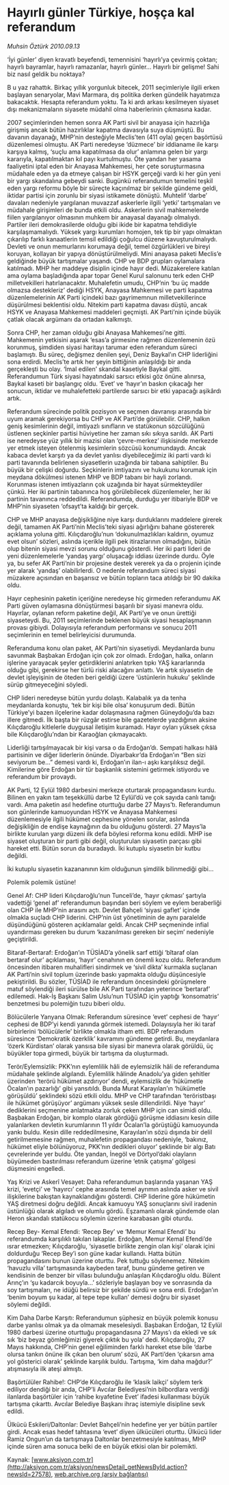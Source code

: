 # Hayırlı günler Türkiye, hoşça kal referandum

*Muhsin Öztürk 2010.09.13*

<font class="agenda2NewsSpot">
 ‘İyi günler’ diyen kravatlı beyefendi, temennisini ‘hayırlı’ya çevirmiş çoktan; hayırlı bayramlar, hayırlı ramazanlar, hayırlı günler... Hayırlı bir gelişme! Sahi biz nasıl geldik bu noktaya?
</font>
<font class="newsDetail">
 <p>
  <p class="MsoNormal">
   B u yaz rahattık. Birkaç yıllık yorgunluk bitecek, 2011 seçimleriyle ilgili erken başlayan senaryolar, Mavi Marmara, dış politika derken gündelik hayatımıza bakacaktık. Hesapta referandum yoktu. Ta ki ardı arkası kesilmeyen siyaset dışı mekanizmaların siyasete müdahil olma haberlerinin çıkmasına kadar.
  </p>
  <p class="MsoNormal">
   2007 seçimlerinden hemen sonra AK Parti sivil bir anayasa için hazırlığa girişmiş ancak bütün hazırlıklar kapatma davasıyla suya düşmüştü. Bu davanın dayanağı, MHP’nin desteğiyle Meclis’ten (411 oyla) geçen başörtüsü düzenlemesi olmuştu. AK Parti neredeyse ‘düzmece’ bir iddianame ile karşı karşıya kalmış, ‘suçlu ama kapatılmasa da olur’ anlamına gelen bir yargı kararıyla, kapatılmaktan kıl payı kurtulmuştu. Öte yandan her yasama faaliyetini iptal eden bir Anayasa Mahkemesi, her çete soruşturmasına müdahale eden ya da etmeye çalışan bir HSYK gerçeği vardı ki her gün yeni bir yargı skandalına gebeydi sanki.
   <span>
   </span>
   Bugünkü referandumun temelini teşkil eden yargı reformu böyle bir süreçte kaçınılmaz bir şekilde gündeme geldi, iktidar partisi için zorunlu bir siyasi istikamete dönüştü. Muhtelif ‘darbe’ davaları nedeniyle yargılanan muvazzaf askerlerle ilgili ‘yetki’ tartışmaları ve müdahale girişimleri de bunda etkili oldu. Askerlerin sivil mahkemelerde fiilen yargılanıyor olmasının muhkem bir anayasal dayanağı olmalıydı. Partiler ileri demokrasilerde olduğu gibi ikide bir kapatma tehdidiyle karşılaşmamalıydı. Yüksek yargı kurumları homojen, tek tip bir yapı olmaktan çıkarılıp farklı kanaatlerin temsil edildiği çoğulcu düzene kavuşturulmalıydı. Devleti ve onun memurlarını korumaya değil, temel özgürlükleri ve bireyi koruyan, kollayan bir yapıya dönüştürülmeliydi. Mini anayasa paketi Meclis’e geldiğinde büyük tartışmalar yaşandı. CHP ve BDP grupları oylamalara katılmadı. MHP her maddeye disiplin içinde hayır dedi. Müzakerelere katılan ama oylama başladığında apar topar Genel Kurul salonunu terk eden CHP milletvekilleri hatırlanacaktır. Muhalefetin umudu, CHP’nin ‘bu üç madde olmazsa destekleriz’ dediği HSYK, Anayasa Mahkemesi ve parti kapatma düzenlemelerinin AK Parti içindeki bazı gayrimemnun milletvekillerince düşürülmesi beklentisi oldu. Nitekim parti kapatma davası düştü, ancak HSYK ve Anayasa Mahkemesi maddeleri geçmişti. AK Parti’nin içinde büyük çatlak olacak argümanı da ortadan kalkmıştı.
  </p>
  <p class="MsoNormal">
   Sonra CHP, her zaman olduğu gibi Anayasa Mahkemesi’ne gitti. Mahkemenin yetkisini aşarak ‘esas’a girmesine rağmen düzenlemenin özü korunmuş, şimdiden siyasi haritayı tarumar eden referandum süreci başlamıştı. Bu süreç, değişmez denilen şeyi, Deniz Baykal’ın CHP liderliğini sona erdirdi. Meclis’te artık her şeyin bittiğinin anlaşıldığı bir anda gerçekleşti bu olay. ‘İmal edilen’ skandal kasetiyle Baykal gitti. Referandumun Türk siyasi hayatındaki sarsıcı etkisi göz önüne alınırsa, Baykal kaseti bir başlangıç oldu. ‘Evet’ ve ‘hayır’ın baskın çıkacağı her sonucun, iktidar ve muhalefetteki partilerde sarsıcı bir etki yapacağı aşikârdı artık.
  </p>
  <p class="MsoNormal">
   Referandum sürecinde politik pozisyon ve seçmen davranışı arasında bir uyum aramak gerekiyorsa bu CHP ve AK Parti’de görülebilir. CHP, halkın geniş kesimlerinin değil, imtiyazlı sınıfların ve statükonun sözcülüğünü üstlenen seçkinler partisi hüviyetine her zaman sıkı sıkıya sarıldı. AK Parti ise neredeyse yüz yıllık bir mazisi olan ‘çevre-merkez’ ilişkisinde merkezde yer etmek isteyen ötelenmiş kesimlerin sözcüsü konumundaydı. Ancak kabaca devlet karşıtı ya da devlet yanlısı diyebileceğimiz iki parti vardı ki parti tavanında belirlenen siyasetlerin uzağında bir tabana sahiptiler. Bu büyük bir çelişki doğurdu. Seçkinlerin imtiyazını ve hukukunu korumak için meydana dökülmesi istenen MHP ve BDP tabanı bir hayli zorlandı. Korunması istenen imtiyazların çok uzağında bir hayat sürmekteydiler çünkü. Her iki partinin tabanınca hoş görülebilecek düzenlemeler, her iki partinin tavanınca reddedildi. Referandumda, durduğu yer itibariyle BDP ve MHP’nin siyaseten ‘ofsayt’ta kaldığı bir gerçek.
  </p>
  <p class="MsoNormal">
   CHP ve MHP anayasa değişikliğine niye karşı durduklarını maddelere girerek değil, tamamen AK Parti’nin Meclis’teki siyasi ağırlığını bahane göstererek açıklama yoluna gitti. Kılıçdaroğlu’nun ‘dokunulmazlıkları kaldırın, oyumuz evet olsun’ sözleri, aslında içerikle ilgili pek itirazlarının olmadığını, bütün olup bitenin siyasi mevzi sorunu olduğunu gösterdi. Her iki parti lideri de yeni düzenlemelerle ‘yandaş yargı’ oluşacağı iddiası üzerinde durdu. Öyle ya, bu sefer AK Parti’nin bir projesine destek vererek ya da o projenin içinde yer alarak ‘yandaş’ olabilirlerdi. O nedenle referandum süreci siyasi müzakere açısından en başarısız ve bütün topların taca atıldığı bir 90 dakika oldu.
  </p>
  <p class="MsoNormal">
   Hayır cephesinin paketin içeriğine neredeyse hiç girmeden referandumu AK Parti güven oylamasına dönüştürmesi başarılı bir siyasi manevra oldu. Hayırlar, oylanan reform paketine değil, AK Parti’ye ve onun ürettiği siyaseteydi. Bu, 2011 seçimlerinde beklenen büyük siyasi hesaplaşmanın provası gibiydi. Dolayısıyla referandum performansı ve sonucu 2011 seçimlerinin en temel belirleyicisi durumunda.
  </p>
  <p class="MsoNormal">
   Referanduma konu olan paket, AK Parti’nin siyasetiydi. Meydanlarda bunu savunmak Başbakan Erdoğan için çok zor olmadı. Erdoğan, halka, onların işlerine yarayacak şeyler getirdiklerini anlatırken tıpkı YAŞ kararlarında olduğu gibi, gerekirse her türlü riski alacağını anlattı. Ve artık siyasetin de devlet işleyişinin de öteden beri geldiği üzere ‘üstünlerin hukuku’ şeklinde sürüp gitmeyeceğini söyledi.
  </p>
  <p class="MsoNormal">
   CHP lideri neredeyse bütün yurdu dolaştı. Kalabalık ya da tenha meydanlarda konuştu, ‘tek bir kişi bile olsa’ konuşurum dedi. Bütün Türkiye’yi bazen ilçelerine kadar dolaşmasına rağmen Güneydoğu’da bazı illere gitmedi. İlk başta bir rüzgâr estirse bile gazetelerde yazdığının aksine Kılıçdaroğlu kitlelerle duygusal iletişim kuramadı. Hayır oyları yüksek çıksa bile Kılıçdaroğlu’ndan bir Karaoğlan çıkmayacaktı.
  </p>
  <p class="MsoNormal">
   Liderliği tartışılmayacak bir kişi varsa o da Erdoğan’dı. Sempati halkası hâlâ partisinin ve diğer liderlerin önünde. Diyarbakır’da Erdoğan’ın “Ben sizi seviyorum be...” demesi vardı ki, Erdoğan’ın ilan-ı aşkı karşılıksız değil. Kimilerine göre Erdoğan bir tür başkanlık sistemini getirmek istiyordu ve referandum bir provaydı.
  </p>
  <p class="MsoNormal">
   AK Parti, 12 Eylül 1980 darbesini merkeze oturtarak propagandasını kurdu. Bilinen en yakın tam teşekküllü darbe 12 Eylül’dü ve çok sayıda canlı tanığı vardı. Ama paketin asıl hedefine oturttuğu darbe 27 Mayıs’tı. Referandumun son günlerinde kamuoyundan HSYK ve Anayasa Mahkemesi düzenlemesiyle ilgili hükümet cephesine yönelen sorular, aslında değişikliğin de endişe kaynağının da bu olduğunu gösterdi. 27 Mayıs’la birlikte kurulan yargı düzeni ilk defa böylesi reforma konu edildi. MHP ise siyaset oluşturan bir parti gibi değil, oluşturulan siyasetin parçası gibi hareket etti. Bütün sorun da buradaydı. İki kutuplu siyasetin bir kutbu değildi.
  </p>
  <p class="MsoNormal">
   İki kutuplu siyasetin kazananının kim olduğunun şimdilik bilinmediği gibi…
   <span>
   </span>
  </p>
  <p class="MsoNormal">
  </p>
  <p class="MsoNormal">
  </p>
  <p class="MsoNormal">
   Polemik polemik üstüne!
  </p>
  <p class="MsoNormal">
  </p>
  <p class="MsoNormal">
   Genel Af: CHP lideri Kılıçdaroğlu’nun Tunceli’de, ‘hayır çıkması’ şartıyla vadettiği ‘genel af’ referandumun başından beri söylem ve eylem beraberliği olan CHP ile MHP’nin arasını açtı. Devlet Bahçeli ‘siyasi gaflet’ içinde olmakla suçladı CHP liderini. CHP’nin üst yönetiminin de aynı paralelde düşündüğünü gösteren açıklamalar geldi. Ancak CHP seçmeninde infial uyandırması gereken bu durum ‘kazanılması gereken bir seçim’ nedeniyle geçiştirildi.
  </p>
  <p class="MsoNormal">
   Bitaraf-Bertaraf: Erdoğan’ın TÜSİAD’a yönelik sarf ettiği ‘bîtaraf olan bertaraf olur’ açıklaması, ‘hayır’ cenahının en önemli kozu oldu. Referandum öncesinden itibaren muhalifleri sindirmek ve ‘sivil dikta’ kurmakla suçlanan AK Parti’nin sivil toplum üzerinde baskı yapmakta olduğu düşüncesiyle pekiştirildi. Bu sözler, TÜSİAD ile referandum öncesindeki görüşmelere matuf söylendiği ileri sürülse bile AK Parti tarafından yeterince ‘bertaraf’ edilemedi. Hak-İş Başkanı Salim Uslu’nun TÜSİAD için yaptığı ‘konsomatris’ benzetmesi bu polemiğin tuzu biberi oldu.
  </p>
  <p class="MsoNormal">
   Bölücülerle Yanyana Olmak: Referandum süresince ‘evet’
   <span>
   </span>
   cephesi de ‘hayır’ cephesi de BDP’yi kendi yanında görmek istemedi. Dolayısıyla her iki taraf birbirlerini ‘bölücülerle’ birlikte olmakla itham etti. BDP referandum süresince ‘Demokratik özerklik’ kavramını gündeme getirdi. Bu, meydanlara ‘özerk Kürdistan’ olarak yansısa bile siyasi bir manevra olarak görüldü, üç büyükler topa girmedi, büyük bir tartışma da oluşturmadı.
  </p>
  <p class="MsoNormal">
   Terör/Eylemsizlik: PKK’nın eylemlilik hâli de eylemsizlik hâli de referanduma müdahale şeklinde algılandı. Eylemlilik hâlinde Anadolu’ya giden şehitler üzerinden ‘terörü hükümet azdırıyor’ dendi, eylemsizlik de ‘hükümetle Öcalan’ın pazarlığı’ gibi yansıtıldı. Bunda Murat Karayılan’ın ‘hükümetle görüşüldü’ şeklindeki sözü etkili oldu. MHP ve CHP tarafından ‘teröristbaşı ile hükümet görüşüyor’ argümanı yüksek sesle dillendirildi. Niye ‘hayır’ dediklerini seçmenine anlatmakta zorluk çeken MHP için can simidi oldu. Başbakan Erdoğan, bir komplo olarak gördüğü görüşme iddiasını kesin dille yalanlarken devletin kurumlarının 11 yıldır Öcalan’la görüştüğü kamuoyunda yankı buldu. Kesin dille reddedilmesine, Karayılan’ın sözü dışında bir delil getirilmemesine rağmen, muhalefetin propagandası nedeniyle, ‘bakınız, hükümet eliyle bölünüyoruz, PKK’nın dedikleri oluyor’ şeklinde bir algı Batı çevrelerinde yer buldu. Öte yandan, İnegöl ve Dörtyol’daki olayların büyümeden bastırılması referandum üzerine ‘etnik çatışma’ gölgesi düşmesini engelledi.
  </p>
  <p class="MsoNormal">
   Yaş Krizi ve Askerî Vesayet: Daha referandumun başlarında yaşanan YAŞ krizi, ‘evetçi’ ve ‘hayırcı’ cephe arasında temel ayrımın aslında asker ve sivil ilişkilerine bakıştan kaynaklandığını gösterdi. CHP liderine göre hükümetin YAŞ diretmesi doğru değildi. Ancak kamuoyu YAŞ sonuçlarını sivil iradenin üstünlüğü olarak algıladı ve olumlu gördü. Eşzamanlı olarak gündemde olan Heron skandalı statükocu söylemin üzerine karabasan gibi oturdu.
  </p>
  <p class="MsoNormal">
   Recep Bey- Kemal Efendi: ‘Recep Bey’ ve ‘Memur Kemal Efendi’ bu referandumda karşılıklı takılan lakaplar. Erdoğan, Memur Kemal Efendi’de ısrar etmezken; Kılıçdaroğlu, ‘siyasetle birlikte zengin olan kişi’ olarak içini doldurduğu ‘Recep Bey’i son güne kadar kullandı. Hatta bütün propagandasını bunun üzerine oturttu. Pek tuttuğu söylenemez. Nitekim ‘havuzlu villa’ tartışmasında kaybeden taraf, bunu gündeme getiren ve kendisinin de benzer bir villası bulunduğu anlaşılan Kılıçdaroğlu oldu. Bülent Arınç’ın ‘şu kadarcık boyuyla…’ sözleriyle başlayan boy ve sonrasında da soy tartışmaları, ne idüğü belirsiz bir şekilde sürdü ve sona erdi. Erdoğan’ın ‘benim boyum şu kadar, al tepe tepe kullan’ demesi doğru bir siyaset söylemi değildi.
  </p>
  <p class="MsoNormal">
   Kim Daha Darbe Karşıtı: Referandumun şüphesiz en büyük polemik konusu darbe yanlısı olmak ya da olmamak meselesiydi. Başbakan Erdoğan, 12 Eylül 1980 darbesi üzerine oturttuğu propagandasına 27 Mayıs’ı da ekledi ve sık sık ‘biz beyaz gömleğimizi giyerek çıktık bu yola’ dedi. Kılıçdaroğlu, 27 Mayıs hakkında, CHP’nin genel eğiliminden farklı hareket etse bile ‘darbe olursa tankın önüne ilk çıkan ben olurum’ sözü, AK Parti’den ‘çıkarsın ama yol gösterici olarak’ şeklinde karşılık buldu. Tartışma, ‘kim daha mağdur?’ atışmasıyla ilk ateşi almıştı.
  </p>
  <p class="MsoNormal">
   Başörtülüler Rahibe!: CHP’de Kılıçdaroğlu ile ‘klasik laikçi’ söylem terk ediliyor dendiği bir anda, CHP’li Avcılar Belediyesi’nin bilbordlara verdiği ilanlarda başörtüler için ‘rahibe kıyafetine Evet’ ifadesi kullanması büyük tartışma çıkarttı. Avcılar Belediye Başkanı ihraç istemiyle disipline sevk edildi.
  </p>
  <p class="MsoNormal">
   Ülkücü Eskileri/Daltonlar: Devlet Bahçeli’nin hedefine yer yer bütün partiler girdi. Ancak esas hedef tahtasına ‘evet’ diyen ülkücüleri oturttu. Ülkücü lider Ramiz Ongun’un da tartışmaya Daltonlar benzetmesiyle katılması, MHP içinde süren ama sonuca belki de en büyük etkisi olan bir polemikti.
  </p>
 </p>
</font>

Kaynak: [www.aksiyon.com.tr](http://aksiyon.com.tr/aksiyon/newsDetail_getNewsById.action?newsId=27578), [web.archive.org (arşiv bağlantısı)](http://web.archive.org/web/20101006201859/http://aksiyon.com.tr/aksiyon/newsDetail_getNewsById.action?newsId=27578)
